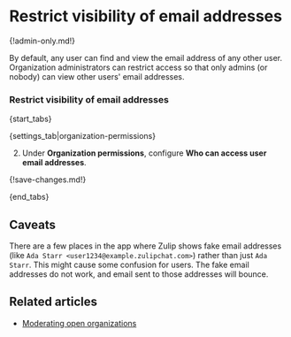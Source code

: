 # Restrict visibility of email addresses

{!admin-only.md!}

By default, any user can find and view the email address of any other
user.  Organization administrators can restrict access so that only
admins (or nobody) can view other users' email addresses.

### Restrict visibility of email addresses

{start_tabs}

{settings_tab|organization-permissions}

2. Under **Organization permissions**, configure **Who can access user email addresses**.

{!save-changes.md!}

{end_tabs}

## Caveats

There are a few places in the app where Zulip shows fake email addresses (like
`Ada Starr <user1234@example.zulipchat.com>`) rather than just `Ada Starr`. This might
cause some confusion for users. The fake email addresses do not work, and
email sent to those addresses will bounce.

## Related articles

* [Moderating open organizations](/help/moderating-open-organizations)
